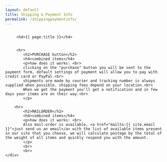 ```yaml
---
layout: default
title: Shipping & Payment Info
permalink: /shippingpaymentinfo/
---
```


<div class="small-12 columns">
	<div class="large-6 medium-12 small-12 large-centered columns about">
		
		 <h4>{{ page.title }}</h4>
		  
		
		 <hr>
			<h2>PURCHASE button</h2>
			<h4>combined items</h4>
			<p>how does it works: <br>
			clicking on the "purchase" button you will be sent to the payment form, default settings of payment will allow you to pay with credit card or PayPal.<br>
			shipments are made by courier and tracking number is always supplied when possible. shipping fees depend on your location.<br>
			When we get the payment you’ll get a notification and in few days your items are on their way.<br>		
			</p>		 
		
		<hr>
			<h2>MAILORDER</h2>
			<h4>combined items</h4>
			<p>how does it works: <br>
			Also mail-order is available, <a href="mailto:{{ site.email }}">just send us an email</a> with the list of available items present in our site that you choose, we will calculate postage by the total of the weight of all items and quickly respond you with the amount.
		    </p>
			<br>
			<br>
	</div>
</div>